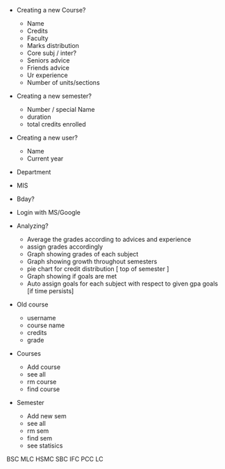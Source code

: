 - Creating a new Course?
  - Name
  - Credits
  - Faculty
  - Marks distribution
  - Core subj / inter?
  - Seniors advice
  - Friends advice
  - Ur experience
  - Number of units/sections

- Creating a new semester?
  - Number / special Name
  - duration
  - total credits enrolled

- Creating a new user?
  - Name
  - Current year
 - Department
  - MIS
  - Bday?
  - Login with MS/Google

- Analyzing?
  - Average the grades according to advices and experience 
  - assign grades accordingly
  - Graph showing grades of each subject
  - Graph showing growth throughout semesters
  - pie chart for credit distribution [ top of semester ]
  - Graph showing if goals are met
  - Auto assign goals for each subject with respect to given gpa goals [if time persists]


- Old course 
  - username
  - course name
  - credits
  - grade






- Courses
  - Add course 
  - see all
  - rm course 
  - find course 

- Semester 
  - Add new sem 
  - see all 
  - rm sem 
  - find sem 
  - see statisics


BSC MLC
HSMC
SBC
IFC
PCC
LC


































